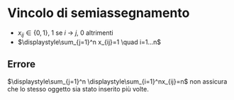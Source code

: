 # Vincolo di semiassegnamento

- $x_{ij} \in \{0,1\}$, 1 se $i$ → $j$, 0 altrimenti
- $\displaystyle\sum_{j=1}^n x_{ij}=1 \quad i=1…n$

## Errore
$\displaystyle\sum_{j=1}^n \displaystyle\sum_{i=1}^nx_{ij}=n$ non assicura che lo stesso oggetto sia stato inserito più volte.